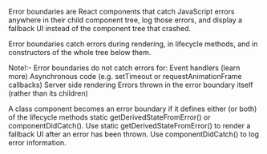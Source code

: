 Error boundaries are React components that catch JavaScript errors anywhere in their child component tree, log those errors, and display a fallback UI instead of the component tree that crashed.

Error boundaries catch errors during rendering, in lifecycle methods, and in constructors of the whole tree below them.

Note!:-
Error boundaries do not catch errors for:
Event handlers (learn more)
Asynchronous code (e.g. setTimeout or requestAnimationFrame callbacks)
Server side rendering
Errors thrown in the error boundary itself (rather than its children)

A class component becomes an error boundary if it defines either (or both) of the lifecycle methods static getDerivedStateFromError() or componentDidCatch(). Use static getDerivedStateFromError() to render a fallback UI after an error has been thrown. Use componentDidCatch() to log error information.
